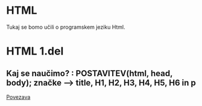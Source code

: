 # HTML
Tukaj se bomo učili o programskem jeziku Html.


# HTML 1.del
## Kaj se naučimo? : POSTAVITEV(html, head, body);  značke  --> title, H1, H2, H3, H4, H5, H6  in  p
[Povezava](https://github.com/Primoz008/HTML/blob/Programiranje/1-html.html)
